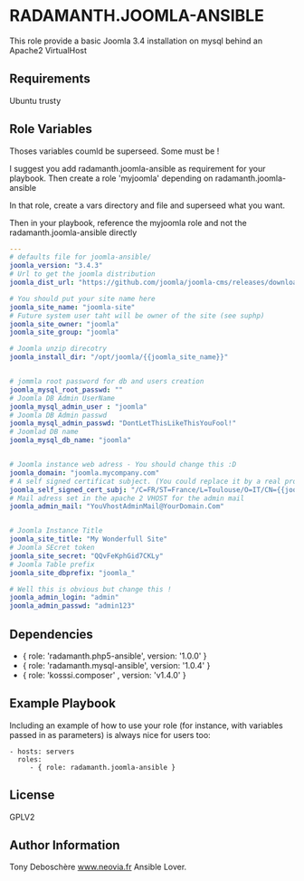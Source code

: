 RADAMANTH.JOOMLA-ANSIBLE
=========

This role provide a basic Joomla 3.4 installation on mysql  behind an Apache2 VirtualHost 

Requirements
------------

Ubuntu trusty


Role Variables
--------------
Thoses variables coumld be superseed.
Some must be ! 

I suggest you add radamanth.joomla-ansible as requirement for your playbook.
Then create a role 'myjoomla' depending on radamanth.joomla-ansible

In that role, create a vars directory and file and superseed what you want.

Then in your playbook, reference the myjoomla role and not the radamanth.joomla-ansible directly 

```YAML
---
# defaults file for joomla-ansible/
joomla_version: "3.4.3"
# Url to get the joomla distribution
joomla_dist_url: "https://github.com/joomla/joomla-cms/releases/download/{{joomla_version}}/Joomla_{{joomla_version}}-Stable-Full_Package.zip"

# You should put your site name here
joomla_site_name: "joomla-site"
# Future system user taht will be owner of the site (see suphp)
joomla_site_owner: "joomla"
joomla_site_group: "joomla"

# Joomla unzip direcotry 
joomla_install_dir: "/opt/joomla/{{joomla_site_name}}"


# jommla root password for db and users creation 
joomla_mysql_root_passwd: ""
# Joomla DB Admin UserName
joomla_mysql_admin_user : "joomla"
# Joomla DB Admin passwd
joomla_mysql_admin_passwd: "DontLetThisLikeThisYouFool!"
# Joomlad DB name
joomla_mysql_db_name: "joomla"


# Joomla instance web adress - You should change this :D
joomla_domain: "joomla.mycompany.com"
# A self signed certificat subject. (You could replace it by a real professional one later if you want)
joomla_self_signed_cert_subj: "/C=FR/ST=France/L=Toulouse/O=IT/CN={{joomla_domain}}"
# Mail adress set in the apache 2 VHOST for the admin mail
joomla_admin_mail: "YouVhostAdminMail@YourDomain.Com"


# Joomla Instance Title
joomla_site_title: "My Wonderfull Site"
# Joomla SEcret token
joomla_site_secret: "QQvFeKphGid7CKLy"
# Joomla Table prefix
joomla_site_dbprefix: "joomla_"

# Well this is obvious but change this ! 
joomla_admin_login: "admin"
joomla_admin_passwd: "admin123"

```

Dependencies
------------


  - { role: 'radamanth.php5-ansible', version: '1.0.0'  }
  - { role: 'radamanth.mysql-ansible', version: '1.0.4'  }  
  - { role: 'kosssi.composer' , version: 'v1.4.0' }

Example Playbook
----------------

Including an example of how to use your role (for instance, with variables passed in as parameters) is always nice for users too:

    - hosts: servers
      roles:
         - { role: radamanth.joomla-ansible }

License
-------

GPLV2

Author Information
------------------

Tony Deboschère
www.neovia.fr
Ansible Lover.
